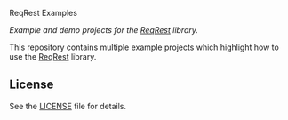 ReqRest Examples

_Example and demo projects for the [ReqRest](https://github.com/ReqRest/ReqRest) library._

This repository contains multiple example projects which highlight how to use the [ReqRest](https://github.com/ReqRest/ReqRest)
library.


## License

See the [LICENSE](./license) file for details.
